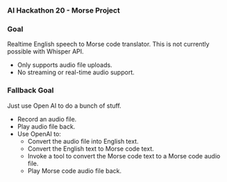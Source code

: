 ### AI Hackathon 20 - Morse Project

### Goal

Realtime English speech to Morse code translator. This is not currently possible with Whisper API.

- Only supports audio file uploads.
- No streaming or real-time audio support.

### Fallback Goal

Just use Open AI to do a bunch of stuff.

- Record an audio file.
- Play audio file back.
- Use OpenAI to:
    - Convert the audio file into English text.
    - Convert the English text to Morse code text.
    - Invoke a tool to convert the Morse code text to a Morse code audio file.
    - Play Morse code audio file back.
